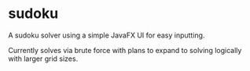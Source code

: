 # sudoku

A sudoku solver using a simple JavaFX UI for easy inputting. 

Currently solves via brute force with plans to expand to solving logically with larger grid sizes.
